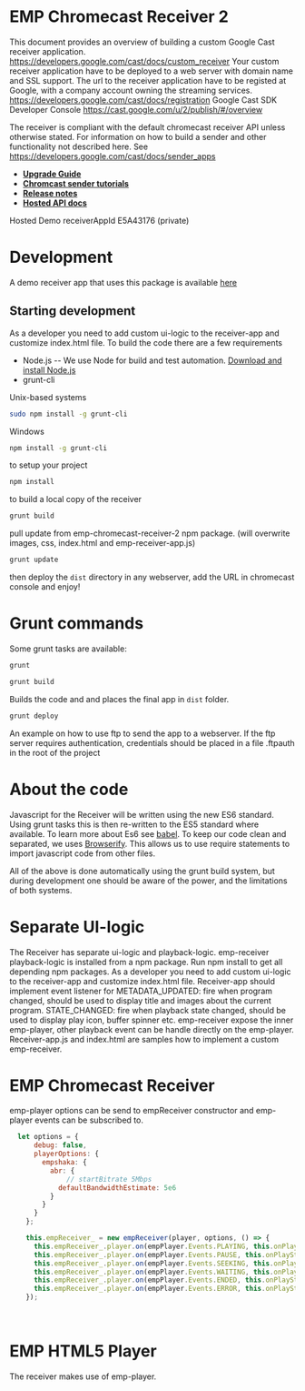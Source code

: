 # EMP Chromecast Receiver 2

This document provides an overview of building a custom Google Cast receiver application.
https://developers.google.com/cast/docs/custom_receiver
Your custom receiver application have to be deployed to a web server with domain name and SSL support.
The url to the receiver application have to be registed at Google, with a company account owning the streaming services.
https://developers.google.com/cast/docs/registration
Google Cast SDK Developer Console
https://cast.google.com/u/2/publish/#/overview

The receiver is compliant with the default chromecast receiver API unless otherwise stated. For information on how to build a sender and other functionality not described here. See https://developers.google.com/cast/docs/sender_apps

* **[Upgrade Guide](https://github.com/EricssonBroadcastServices/chromecast-demo-receiver/blob/master/tutorials/upgrade-guide.md)**
* **[Chromcast sender tutorials](https://github.com/EricssonBroadcastServices/chromecast-demo-receiver/blob/master/tutorials/chromecast.md)**
* **[Release notes](https://github.com/EricssonBroadcastServices/chromecast-demo-receiver/blob/master/CHANGELOG.md)**
* **[Hosted API docs](https://emps-chromecast-receiver.azurewebsites.net/chromecast-demo-receiver/stage/docs/)**


Hosted Demo receiverAppId E5A43176 (private)


# Development

A demo receiver app that uses this package is available [here](https://github.com/EricssonBroadcastServices/chromecast-demo-receiver)

Starting development
--------------------

As a developer you need to add custom ui-logic to the receiver-app and customize index.html file.
To build the code there are a few requirements
- Node.js -- We use Node for build and test automation. [Download and install Node.js](http://nodejs.org/download/)
- grunt-cli

Unix-based systems
```bash
sudo npm install -g grunt-cli
```

Windows
```bash
npm install -g grunt-cli
```

to setup your project
```bash
npm install
```

to build a local copy of the receiver
```bash
grunt build
```

pull update from emp-chromecast-receiver-2 npm package. (will overwrite images, css, index.html and emp-receiver-app.js)
```bash
grunt update
```

then deploy the `dist` directory in any webserver, add the URL in chromecast console and enjoy!

Grunt commands
==============

Some grunt tasks are available:

```bash
grunt
```

```bash
grunt build
```
Builds the code and and places the final app in `dist` folder.

```bash
grunt deploy
```
An example on how to use ftp to send the app to a webserver.
If the ftp server requires authentication, credentials should be placed in a file .ftpauth in the root of the project



About the code
==============
Javascript for the Receiver will be written using the new ES6 standard. Using grunt tasks this is then re-written to the ES5 standard where available. To learn more about Es6 see [babel](https://babeljs.io/).
To keep our code clean and separated, we uses [Browserify](http://browserify.org/). This allows us to use require statements to import javascript code from other files.

All of the above is done automatically using the grunt build system, but during development one should be aware of the power, and the limitations of both systems.

Separate UI-logic
==============
The Receiver has separate ui-logic and playback-logic.
emp-receiver playback-logic is installed from a npm package.
Run npm install to get all depending npm packages.
As a developer you need to add custom ui-logic to the receiver-app and customize index.html file.
Receiver-app should implement event listener for
METADATA_UPDATED: fire when program changed, should be used to display title and images about the current program.
STATE_CHANGED: fire when playback state changed, should be used to display play icon, buffer spinner etc.
emp-receiver expose the inner emp-player, other playback event can be handle directly on the emp-player.
Receiver-app.js and index.html are samples how to implement a custom emp-receiver.

EMP Chromecast Receiver
=======
emp-player options can be send to empReceiver constructor and emp-player events can be subscribed to.

```javascript
  let options = {
      debug: false,
      playerOptions: {
        empshaka: {
          abr: {
              // startBitrate 5Mbps 
            defaultBandwidthEstimate: 5e6
          }
        }
      }
    };

    this.empReceiver_ = new empReceiver(player, options, () => {
      this.empReceiver_.player.on(empPlayer.Events.PLAYING, this.onPlayStateChange_.bind(this));
      this.empReceiver_.player.on(empPlayer.Events.PAUSE, this.onPlayStateChange_.bind(this));
      this.empReceiver_.player.on(empPlayer.Events.SEEKING, this.onPlayStateChange_.bind(this));
      this.empReceiver_.player.on(empPlayer.Events.WAITING, this.onPlayStateChange_.bind(this));
      this.empReceiver_.player.on(empPlayer.Events.ENDED, this.onPlayStateChange_.bind(this));
      this.empReceiver_.player.on(empPlayer.Events.ERROR, this.onPlayStateChange_.bind(this));
    });
```

<br />

EMP HTML5 Player
=======
The receiver makes use of emp-player.



